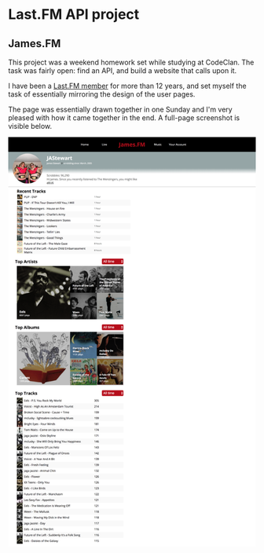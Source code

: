 # Last.FM API project

## James.FM

This project was a weekend homework set while studying at CodeClan. The task was fairly open: find an API, and build a website that calls upon it.

I have been a [Last.FM member](https://www.last.fm/user/JAStewart) for more than 12 years, and set myself the task of essentially mirroring the design of the user pages. 

The page was essentially drawn together in one Sunday and I'm very pleased with how it came together in the end. A full-page screenshot is visible below.

<img src="https://github.com/ShetlandJ/last-fm-api-js/blob/master/james-fm.png" alt="Full page screenshot of my Last.FM API" width="900" />
